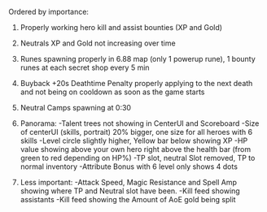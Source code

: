 Ordered by importance:

1. Properly working hero kill and assist bounties (XP and Gold)
2. Neutrals XP and Gold not increasing over time
3. Runes spawning properly in 6.88 map (only 1 powerup rune), 1 bounty runes at each secret shop every 5 min
4. Buyback +20s Deathtime Penalty properly applying to the next death and not being on cooldown as soon as the game starts
5. Neutral Camps spawning at 0:30

6. Panorama:
    -Talent trees not showing in CenterUI and Scoreboard
    -Size of centerUI (skills, portrait) 20% bigger, one size for all heroes with 6 skills
    -Level circle slightly higher, Yellow bar below showing XP
    -HP value showing above your own hero right above the health bar (from green to red depending on HP%)
    -TP slot, neutral Slot removed, TP to normal inventory
    -Attribute Bonus with 6 level only shows 4 dots
    
 7. Less important:
    -Attack Speed, Magic Resistance and Spell Amp showing where TP and Neutral slot have been.
    -Kill feed showing assistants
    -Kill feed showing the Amount of AoE gold being split
